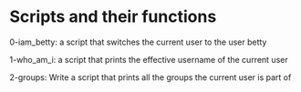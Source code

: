 # Scripts and their functions 
 0-iam_betty: a script that switches the current user to the user betty

 1-who_am_i: a script that prints the effective username of the current user

 2-groups: Write a script that prints all the groups the current user is part of
